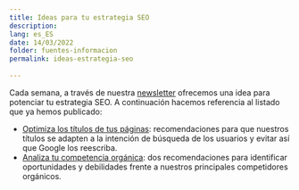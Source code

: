 ```yaml
---
title: Ideas para tu estrategia SEO
description: 
lang: es_ES
date: 14/03/2022
folder: fuentes-informacion
permalink: ideas-estrategia-seo
  
---
```


Cada semana, a través de nuestra [newsletter](https://newsletter.chuletaseo.com/) ofrecemos una idea para potenciar tu estrategia SEO. A continuación hacemos referencia al listado que ya hemos publicado:

 - [Optimiza los títulos de tus páginas](https://newsletter.chuletaseo.com/p/chuleta-seo-2?s=w): recomendaciones para que nuestros títulos se adapten a la intención de búsqueda de los usuarios y evitar así que Google los reescriba.
 - [Analiza tu competencia orgánica](https://newsletter.chuletaseo.com/p/chuleta-seo-3-analizando-a-la-competencia?s=w): dos recomendaciones para identificar oportunidades y debilidades frente a nuestros principales competidores orgánicos.

<!--stackedit_data:
eyJoaXN0b3J5IjpbLTM4OTAzNTI0OSw4OTEzOTE0MzBdfQ==
-->